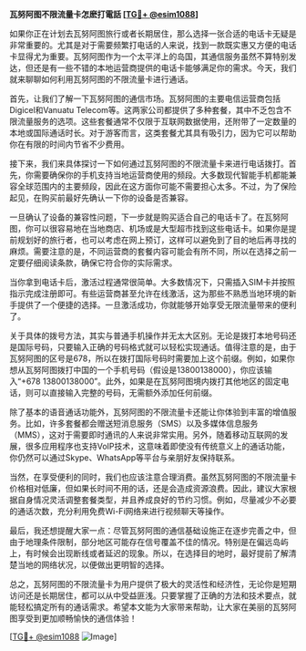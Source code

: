 **瓦努阿图不限流量卡怎麽打電話 [[TG💪+ @esim1088](https://t.me/s/esim1088)]**

如果你正在计划去瓦努阿图旅行或者长期居住，那么选择一张合适的电话卡无疑是非常重要的。尤其是对于需要频繁打电话的人来说，找到一款既实惠又方便的电话卡显得尤为重要。瓦努阿图作为一个太平洋上的岛国，其通信服务虽然不算特别发达，但还是有一些不错的本地运营商提供的电话卡能够满足你的需求。今天，我们就来聊聊如何利用瓦努阿图的不限流量卡进行通话。

首先，让我们了解一下瓦努阿图的通信市场。瓦努阿图的主要电信运营商包括Digicel和Vanuatu Telecom等。这两家公司都提供了多种套餐，其中不乏包含不限流量服务的选项。这些套餐通常不仅限于互联网数据使用，还附带了一定数量的本地或国际通话时长。对于游客而言，这类套餐尤其具有吸引力，因为它可以帮助你在有限的时间内节省不少费用。

接下来，我们来具体探讨一下如何通过瓦努阿图的不限流量卡来进行电话拨打。首先，你需要确保你的手机支持当地运营商使用的频段。大多数现代智能手机都能兼容全球范围内的主要频段，因此在这方面你可能不需要担心太多。不过，为了保险起见，在购买前最好先确认一下你的设备是否兼容。

一旦确认了设备的兼容性问题，下一步就是购买适合自己的电话卡了。在瓦努阿图，你可以很容易地在当地商店、机场或是大型超市找到这些电话卡。如果你是提前规划好的旅行者，也可以考虑在网上预订，这样可以避免到了目的地后再寻找的麻烦。需要注意的是，不同运营商的套餐内容可能会有所不同，所以在选择之前一定要仔细阅读条款，确保它符合你的实际需求。

当你拿到电话卡后，激活过程通常很简单。大多数情况下，只需插入SIM卡并按照指示完成注册即可。有些运营商甚至允许在线激活，这为那些不熟悉当地环境的新手提供了一个便捷的选择。一旦激活成功，你就能够开始享受无限流量带来的便利了。

关于具体的拨号方法，其实与普通手机操作并无太大区别。无论是拨打本地号码还是国际号码，只要输入正确的号码格式就可以轻松实现通话。值得注意的是，由于瓦努阿图的区号是678，所以在拨打国际号码时需要加上这个前缀。例如，如果你想从瓦努阿图拨打中国的一个手机号码（假设是13800138000），你应该输入“+678 13800138000”。此外，如果是在瓦努阿图境内拨打其他地区的固定电话，则可以直接输入完整的号码，无需额外添加任何前缀。

除了基本的语音通话功能外，瓦努阿图的不限流量卡还能让你体验到丰富的增值服务。比如，许多套餐都会赠送短消息服务（SMS）以及多媒体信息服务（MMS），这对于需要即时通讯的人来说非常实用。另外，随着移动互联网的发展，很多应用程序也支持VoIP技术，这意味着即使没有传统意义上的通话功能，你仍然可以通过Skype、WhatsApp等平台与亲朋好友保持联系。

当然，在享受便利的同时，我们也应该注意合理消费。虽然瓦努阿图的不限流量卡价格相对低廉，但如果长时间不用的话，还是会造成资源浪费。因此，建议大家根据自身情况灵活调整套餐类型，并且养成良好的节约习惯。例如，尽量减少不必要的通话次数，充分利用免费Wi-Fi网络来进行视频聊天等操作。

最后，我还想提醒大家一点：尽管瓦努阿图的通信基础设施正在逐步完善之中，但由于地理条件限制，部分地区可能存在信号覆盖不佳的情况。特别是在偏远岛屿上，有时候会出现断线或者延迟的现象。所以，在选择目的地时，最好提前了解清楚当地的网络状况，以便做出更明智的选择。

总之，瓦努阿图的不限流量卡为用户提供了极大的灵活性和经济性，无论你是短期访问还是长期居住，都可以从中受益匪浅。只要掌握了正确的方法和技术要点，就能轻松搞定所有的通话需求。希望本文能为大家带来帮助，让大家在美丽的瓦努阿图享受到更加顺畅愉快的通信体验！

[[TG💪+ @esim1088](https://t.me/s/esim1088) ![Image](https://i.postimg.cc/4NQfJmqS/Snipaste-2025-05-13-00-14-12.png)]